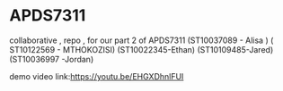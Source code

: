 # APDS7311
collaborative , repo , for our part 2 of APDS7311 (ST10037089 - Alisa ) ( ST10122569 - MTHOKOZISI) (ST10022345-Ethan) (ST10109485-Jared) (ST10036997 -Jordan)

demo video link:https://youtu.be/EHGXDhnlFUI
